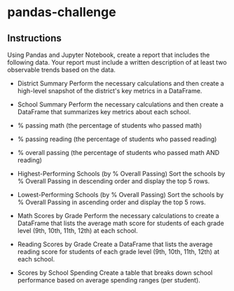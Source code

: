 # pandas-challenge


## Instructions
Using Pandas and Jupyter Notebook, create a report that includes the following data. Your report must include a written description of at least two observable trends based on the data.

* District Summary
Perform the necessary calculations and then create a high-level snapshot of the district's key metrics in a DataFrame.

* School Summary
Perform the necessary calculations and then create a DataFrame that summarizes key metrics about each school.

* % passing math (the percentage of students who passed math)

* % passing reading (the percentage of students who passed reading)

* % overall passing (the percentage of students who passed math AND reading)

* Highest-Performing Schools (by % Overall Passing)
Sort the schools by % Overall Passing in descending order and display the top 5 rows.

* Lowest-Performing Schools (by % Overall Passing)
Sort the schools by % Overall Passing in ascending order and display the top 5 rows.

* Math Scores by Grade
Perform the necessary calculations to create a DataFrame that lists the average math score for students of each grade level (9th, 10th, 11th, 12th) at each school.

* Reading Scores by Grade
Create a DataFrame that lists the average reading score for students of each grade level (9th, 10th, 11th, 12th) at each school.

* Scores by School Spending
Create a table that breaks down school performance based on average spending ranges (per student).
